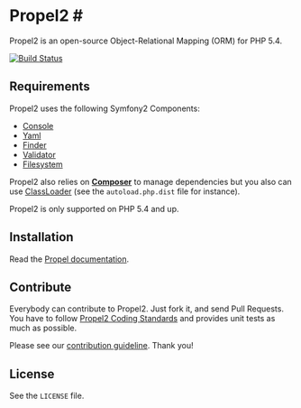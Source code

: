 # Propel2 #

Propel2 is an open-source Object-Relational Mapping (ORM) for PHP 5.4.

[![Build Status](https://secure.travis-ci.org/propelorm/Propel2.png?branch=master)](http://travis-ci.org/propelorm/Propel2)


## Requirements ##

Propel2 uses the following Symfony2 Components:

* [Console](https://github.com/symfony/Console)
* [Yaml](https://github.com/symfony/Yaml)
* [Finder](https://github.com/symfony/Finder)
* [Validator](https://github.com/symfony/Validator)
* [Filesystem](https://github.com/symfony/Filesystem)

Propel2 also relies on [**Composer**](https://github.com/composer/composer) to manage dependencies but you
also can use [ClassLoader](https://github.com/symfony/ClassLoader) (see the `autoload.php.dist` file for instance).

Propel2 is only supported on PHP 5.4 and up.


## Installation ##

Read the [Propel documentation](http://www.propelorm.org/).


## Contribute ##

Everybody can contribute to Propel2. Just fork it, and send Pull Requests.
You have to follow [Propel2 Coding Standards](https://github.com/propelorm/Propel2/wiki/Coding-Standards) and provides unit tests as much as possible.

Please see our [contribution guideline](https://github.com/propelorm/Propel2/blob/master/documentation/contribute.markdown). Thank you!

## License ##

See the `LICENSE` file.

